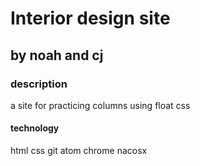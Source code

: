 # Interior design site

## by noah and cj

### description
a site for practicing columns using float css

#### technology
html
css
git
atom
chrome
nacosx
